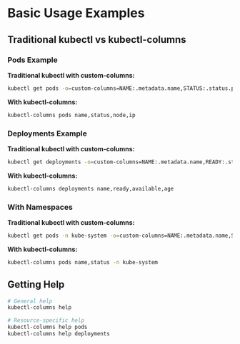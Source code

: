# Basic Usage Examples

## Traditional kubectl vs kubectl-columns

### Pods Example

**Traditional kubectl with custom-columns:**

```bash
kubectl get pods -o=custom-columns=NAME:.metadata.name,STATUS:.status.phase,NODE:.spec.nodeName,IP:.status.podIP
```

**With kubectl-columns:**

```bash
kubectl-columns pods name,status,node,ip
```

### Deployments Example

**Traditional kubectl with custom-columns:**

```bash
kubectl get deployments -o=custom-columns=NAME:.metadata.name,READY:.status.readyReplicas,AVAILABLE:.status.availableReplicas,AGE:.metadata.creationTimestamp
```

**With kubectl-columns:**

```bash
kubectl-columns deployments name,ready,available,age
```

### With Namespaces

**Traditional kubectl with custom-columns:**

```bash
kubectl get pods -n kube-system -o=custom-columns=NAME:.metadata.name,STATUS:.status.phase
```

**With kubectl-columns:**

```bash
kubectl-columns pods name,status -n kube-system
```

## Getting Help

```bash
# General help
kubectl-columns help

# Resource-specific help
kubectl-columns help pods
kubectl-columns help deployments
```
